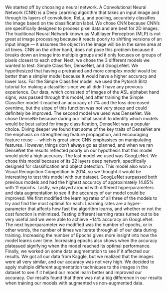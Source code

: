 We started off by choosing a neural network. A Convolutional Neural Network (CNN)
is a Deep Learning algorithm that takes an input image and through its layers of convolution,
ReLu, and pooling, accurately classifies the image based on the classification label. We chose
CNN because CNN’s are specifically designed to process pixel data and are best for 2D
images. The traditional Neural Network known as Multilayer Perceptron (MLP) is not great at
image processing because it reacts poorly to shifting versions of an input image — it assumes
the object in the image will be in the same area at all times. CNN on the other hand, does not
pose this problem because it breaks down an image into multiple groups and it only focuses
on groups of pixels closest to each other.
Next, we chose the 3 different models we wanted to test: Simple Classifier, DenseNet,
and GoogLeNet. We hypothesized that having a pretrained and more complex model would
be better than a simpler model because It would have a higher accuracy and lower loss. For
the Simple Classifier model, we used the Pytorch Blitz tutorial for making a classifier since we
all didn’t have any previous experience. Our data, which consisted of images of the ASL
alphabet hand signs, was passed through this model, and after training the Simple Classifier
model it reached an accuracy of 7% and the loss decreased overtime, but the slope of this
function was not very steep and could definitely be improved. The second model we used
was DenseNet. We chose DenseNe because during our initial search to identify which models
would be best suited for image classification, DenseNet was a popular choice. Diving deeper
we found that some of the key traits of DenseNet are the emphasis on strengthening feature
propagation, and encouraging feature reuse — which is great since CNN emphasises on
manipulating features. However, things don’t always go as planned, and when we ran
DenseNet the results reflected poorly on our hypothesis that this model would yield a high
accuracy. The last model we used was GoogLeNet. We chose this model because of its 22
layers deep network, specifically designed for classification and object detection. This model
also won a Visual Recognition Competition in 2014, so we thought it would be interesting to
test this model with our dataset. GoogLeNet surpassed both previous models and had the
highest accuracy of approximately 14.85% with 11 epochs. Lastly, we played around with different hyperparameters and data augmentation to
see if the accuracy of our model could be improved. We first modified the learning rates of
all three of the models to try and find the most optimal for each. Learning rates are a hyper-parameter that affects how fast the algorithm learns, and whether or not the cost
function is minimized. Testing different learning rates turned out to be very useful and we
were able to achieve ~14% accuracy on GoogLeNet. The next hyperparameter we modified
was the number of epochs, or in other words, the number of times we iterate through all of
our data during training. Increasing the number of Epochs gives more insight into how the
model learns over time. Increasing epochs also shows when the accuracy plateaued
signifying when the model reached its optimal performance. Finally, we worked on some data
augmentation to see if it affected our results. We got all our data from Kaggle, but we
realized that the images were all very similar, and our accuracy was not very high. We
decided to apply multiple different augmentation techniques to the images in the dataset to
see if it helped our model learn better and improved our accuracy. Our results found that
there was not a big difference in our results when training our models with augmented vs
non-augmented data.
